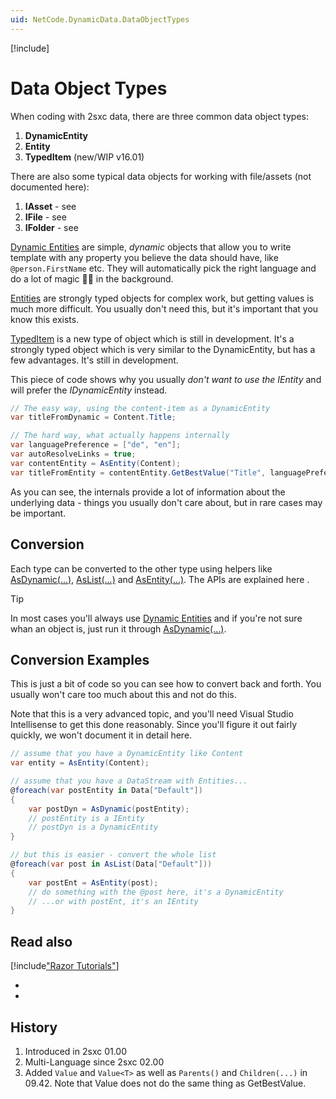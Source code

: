 ```yaml
---
uid: NetCode.DynamicData.DataObjectTypes
---
```


[!include[](~/pages/basics/stack/_shared-float-summary.md)]
<style>.context-box-summary .data-all { visibility: visible; } </style>

# Data Object Types

When coding with 2sxc data, there are three common data object types:

1. **DynamicEntity**
1. **Entity**
1. **TypedItem** (new/WIP v16.01)

There are also some typical data objects for working with file/assets (not documented here):

1. **IAsset** - see [](xref:ToSic.Sxc.Adam.IAsset)
1. **IFile** - see [](xref:ToSic.Sxc.Adam.IFile)
1. **IFolder** - see [](xref:ToSic.Sxc.Adam.IFolder)

[Dynamic Entities](xref:NetCode.DynamicData.DynamicEntity) are simple, _dynamic_ objects that allow you to write template with any property you believe the data should have, like `@person.FirstName` etc.
They will automatically pick the right language and do a lot of magic 🧙‍♂️ in the background.


[Entities](xref:NetCode.DynamicData.Entity) are strongly typed objects for complex work, but getting values is much more difficult.
You usually don't need this, but it's important that you know this exists.

[TypedItem](xref:ToSic.Sxc.Data.ITypedItem) is a new type of object which is still in development.
It's a strongly typed object which is very similar to the DynamicEntity, but has a few advantages.
It's still in development.

This piece of code shows why you usually _don't want to use the IEntity_ and will prefer the _IDynamicEntity_ instead.

```cs
// The easy way, using the content-item as a DynamicEntity
var titleFromDynamic = Content.Title; 

// The hard way, what actually happens internally
var languagePreference = ["de", "en"];
var autoResolveLinks = true;
var contentEntity = AsEntity(Content);
var titleFromEntity = contentEntity.GetBestValue("Title", languagePreference, autoResolveLinks);

```

As you can see, the internals provide a lot of information about the underlying data - things you usually don't care about, but in rare cases may be important.

## Conversion

Each type can be converted to the other type using helpers like [AsDynamic(...)](xref:NetCode.DynamicCode.AsDynamic), [AsList(...)](xref:NetCode.DynamicCode.AsList) and [AsEntity(...)](xref:NetCode.DynamicCode.AsEntity). The APIs are explained here [](xref:NetCode.DynamicCode.Index).

> [!TIP]
> In most cases you'll always use [Dynamic Entities](xref:NetCode.DynamicData.DynamicEntity) and if you're not sure whan an object is, just run it through [AsDynamic(...)](xref:NetCode.DynamicCode.AsDynamic).


## Conversion Examples

This is just a bit of code so you can see how to convert back and forth. You usually won't care too much about this and not do this.

Note that this is a very advanced topic, and you'll need Visual Studio Intellisense to get this done reasonably. Since you'll figure it out fairly quickly, we won't document it in detail here.

```cs
// assume that you have a DynamicEntity like Content
var entity = AsEntity(Content);

// assume that you have a DataStream with Entities...
@foreach(var postEntity in Data["Default"])
{
    var postDyn = AsDynamic(postEntity);
    // postEntity is a IEntity
    // postDyn is a DynamicEntity
}

// but this is easier - convert the whole list
@foreach(var post in AsList(Data["Default"]))
{
    var postEnt = AsEntity(post);
    // do something with the @post here, it's a DynamicEntity
    // ...or with postEnt, it's an IEntity
}
```


## Read also

[!include["Razor Tutorials"](~/shared/tutorials/razor.md)]


* [](xref:NetCode.DynamicData.DynamicEntity)
* [](xref:NetCode.DynamicData.Entity)

## History

1. Introduced in 2sxc 01.00
1. Multi-Language since 2sxc 02.00
1. Added `Value` and `Value<T>` as well as `Parents()` and `Children(...)` in 09.42. Note that Value does not do the same thing as GetBestValue.
